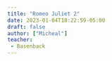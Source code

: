 ```yaml
---
title: "Romeo Juliet 2"
date: 2023-01-04T18:22:59-05:00
draft: false
author: ["Micheal"]
teacher:
 - Basenback
---
```


